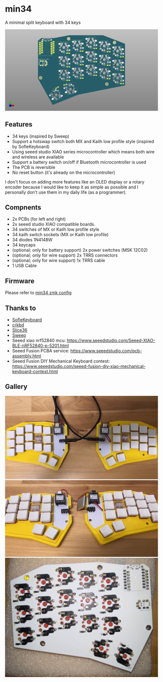 # min34

A minimal split keyboard with 34 keys

![pcb](https://github.com/donus3/min34/blob/main/images/pcb.png)


## Features
 - 34 keys (inspired by Sweep)
 - Support a hotswap switch both MX and Kailh low profile style (inspired by SofleKeyboard)
 - Using seeed studio XIAO series microcontroller which means both wire and wireless are available
 - Support a battery switch on/off if Bluetooth microcontroller is used
 - The PCB is reversible
 - No reset button (it's already on the microcontroller)

I don't focus on adding more features like an OLED display or a rotary encoder because I would like to keep it as simple as possible and I personally
don't use them in my daily life (as a programmer).

## Compnents
 - 2x PCBs (for left and right)
 - 2x seeed studio XIAO compatible boards.
 - 34 switches of MX or Kailh low profile style
 - 34 kailh switch sockets (MX or Kailh low profile)
 - 34 diodes 1N4148W
 - 34 keycaps
 - (optional; only for battery support) 2x power switches (MSK 12C02)
 - (optional; only for wire support) 2x TRRS connectors
 - (optional; only for wire support) 1x TRRS cable
 - 1 USB Cable

## Firmware
Please refer to [min34 zmk config](./firmware)

## Thanks to
 - [SofleKeyboard](https://github.com/josefadamcik/SofleKeyboard)
 - [crkbd](https://github.com/foostan/crkbd)
 - [Slice36](https://github.com/MReavley/Slice36)
 - [Sweep](https://github.com/davidphilipbarr/Sweep)
 - Seeed xiao nrf52840 mcu: https://www.seeedstudio.com/Seeed-XIAO-BLE-nRF52840-p-5201.html
 - Seeed Fusion PCBA service: https://www.seeedstudio.com/pcb-assembly.html
 - Seeed Fusion DIY Mechanical Keyboard contest: https://www.seeedstudio.com/seeed-fusion-diy-xiao-mechanical-keyboard-contest.html

## Gallery

<img src="https://github.com/donus3/min34/blob/main/images/wire-prototype.jpg?raw=true" width="600px" alt="min34-wire" />

<img src="https://github.com/donus3/min34/blob/main/images/no-wire-prototype.jpg?raw=true" width="600px" alt="min34-no-wire" />

<img src="https://github.com/donus3/min34/blob/main/images/back.jpg?raw=true" width="600px" alt="min34-back" />
